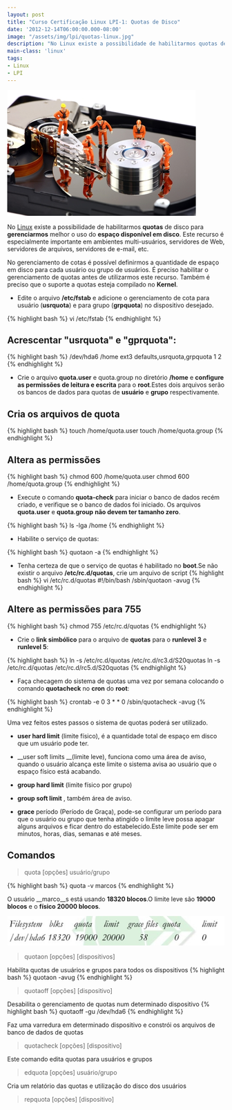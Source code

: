 ```yaml
---
layout: post
title: "Curso Certificação Linux LPI-1: Quotas de Disco"
date: '2012-12-14T06:00:00.000-08:00'
image: "/assets/img/lpi/quotas-linux.jpg"
description: "No Linux existe a possibilidade de habilitarmos quotas de disco para gerenciarmos melhor o uso do espaço disponível em disco."
main-class: 'linux'
tags:
- Linux
- LPI
---
```


![Curso Certificação Linux LPI-1: Quotas de Disco](/assets/img/lpi/quotas-linux.jpg "Curso Certificação Linux LPI-1: Quotas de Disco")

No [Linux](https://cse.google.com.br/cse/publicurl?cx=004473188612396442360:qs2ekmnkweq&q=Linux) existe a possibilidade de habilitarmos __quotas__ de disco para __gerenciarmos__ melhor o uso do __espaço disponível em disco__. Este recurso é especialmente importante em ambientes multi-usuários, servidores de Web, servidores de arquivos, servidores de e-mail, etc.
 
No gerenciamento de cotas é possível definirmos a quantidade de espaço em disco para cada usuário ou grupo de usuários. É preciso habilitar o gerenciamento de quotas antes de utilizarmos este recurso. Também é preciso que o suporte a quotas esteja compilado no __Kernel__. 

* Edite o arquivo __/etc/fstab__ e adicione o gerenciamento de cota para usuário (__usrquota__) e para grupo (__grpquota__) no dispositivo desejado.
 
{% highlight bash %}
vi /etc/fstab
{% endhighlight %}

## Acrescentar "usrquota" e "gprquota":
 
{% highlight bash %}
/dev/hda6 /home ext3 defaults,usrquota,grpquota 1 2
{% endhighlight %}

* Crie o arquivo __quota.user__ e quota.group no diretório __/home__ e __configure as permissões de leitura e escrita__ para o __root__.Estes dois arquivos serão os bancos de dados para quotas de __usuário__ e __grupo__ respectivamente.
 
## Cria os arquivos de quota
 
{% highlight bash %}
touch /home/quota.user
touch /home/quota.group
{% endhighlight %}
 
## Altera as permissões
 
{% highlight bash %}
chmod 600 /home/quota.user
chmod 600 /home/quota.group
{% endhighlight %}
 
* Execute o comando __quota-check__ para iniciar o banco de dados recém criado, e verifique se o banco de dados foi iniciado. Os arquivos __quota.user__ e __quota.group__ __não devem ter tamanho zero__.
 
{% highlight bash %}
ls -lga /home
{% endhighlight %}
 
* Habilite o serviço de quotas:
 
{% highlight bash %}
quotaon -a
{% endhighlight %}
 
* Tenha certeza de que o serviço de quotas é habilitado no __boot__.Se não existir o arquivo __/etc/rc.d/quotas__, crie um arquivo de script
{% highlight bash %}
vi /etc/rc.d/quotas
#!/bin/bash
/sbin/quotaon -avug
{% endhighlight %}
 
## Altere as permissões para 755
 
{% highlight bash %}
chmod 755 /etc/rc.d/quotas
{% endhighlight %}
 
* Crie o __link simbólico__ para o arquivo de __quotas__ para o __runlevel 3__ e __runlevel 5__:
 
{% highlight bash %}
ln -s /etc/rc.d/quotas /etc/rc.d/rc3.d/S20quotas
ln -s /etc/rc.d/quotas /etc/rc.d/rc5.d/S20quotas
{% endhighlight %}
 
* Faça checagem do sistema de quotas uma vez por semana colocando o comando __quotacheck__ no __cron__ do __root__:
 
{% highlight bash %}
crontab -e
0 3 * * 0 /sbin/quotacheck -avug
{% endhighlight %}
 
Uma vez feitos estes passos o sistema de quotas poderá ser utilizado.
 
 - __user hard limit__ (limite físico), é a quantidade total de espaço em disco que um usuário pode ter.
 
 - __user soft limits __(limite leve), funciona como uma área de aviso, quando o usuário alcança este limite o sistema avisa ao usuário que o espaço físico está acabando.
 
 - __group hard limit__ (limite físico por grupo)
 
 - __group soft limit__ , também área de aviso.
 
 - __grace__ período (Período de Graça), pode-se configurar um período para que o usuário ou grupo que tenha atingido o limite leve possa apagar alguns arquivos e ficar dentro do estabelecido.Este limite pode ser em minutos, horas, dias, semanas e até meses. 

## Comandos
 
> quota [opções] usuário/grupo
 
{% highlight bash %}
quota -v marcos
{% endhighlight %}
 
O usuário __marco__s está usando __18320 blocos__.O limite leve são __19000 blocos__ e o __físico 20000 blocos__.

![Blog Linux](/assets/img/lpi/quotas.jpg "Blog Linux")
 
 
> quotaon [opções] [dispositivos]
 
Habilita quotas de usuários e grupos para todos os dispositivos
{% highlight bash %}
quotaon -avug
{% endhighlight %}
 
> quotaoff [opções] [dispositivo]
 
Desabilita o gerenciamento de quotas num determinado dispositivo
{% highlight bash %}
quotaoff -gu /dev/hda6
{% endhighlight %}
 
Faz uma varredura em determinado dispositivo e constrói os arquivos de banco de dados de quotas
> quotacheck [opções] [dispositivo]
 
 
Este comando edita quotas para usuários e grupos
> edquota [opções] usuário/grupo
 
 
Cria um relatório das quotas e utilização do disco dos usuários
> repquota [opções] [dispositivo]
